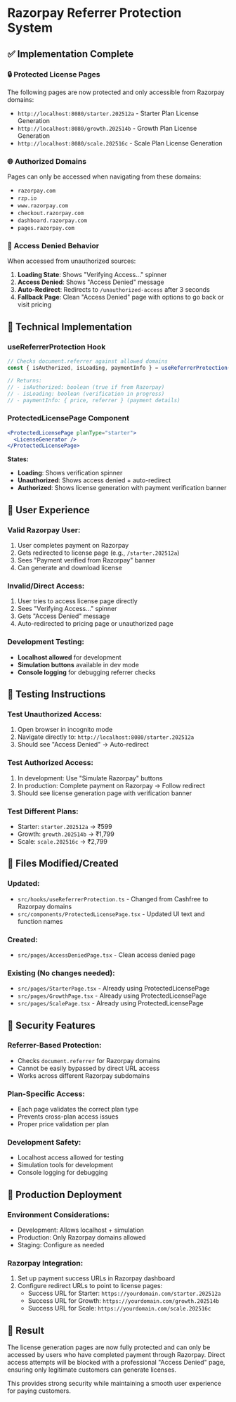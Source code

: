 # Razorpay Referrer Protection System

## ✅ **Implementation Complete**

### 🔒 **Protected License Pages**
The following pages are now protected and only accessible from Razorpay domains:

- `http://localhost:8080/starter.202512a` - Starter Plan License Generation
- `http://localhost:8080/growth.202514b` - Growth Plan License Generation  
- `http://localhost:8080/scale.202516c` - Scale Plan License Generation

### 🌐 **Authorized Domains**
Pages can only be accessed when navigating from these domains:

- `razorpay.com`
- `rzp.io`
- `www.razorpay.com`
- `checkout.razorpay.com`
- `dashboard.razorpay.com`
- `pages.razorpay.com`

### 🚫 **Access Denied Behavior**
When accessed from unauthorized sources:

1. **Loading State**: Shows "Verifying Access..." spinner
2. **Access Denied**: Shows "Access Denied" message
3. **Auto-Redirect**: Redirects to `/unauthorized-access` after 3 seconds
4. **Fallback Page**: Clean "Access Denied" page with options to go back or visit pricing

## 🔧 **Technical Implementation**

### **useReferrerProtection Hook**
```typescript
// Checks document.referrer against allowed domains
const { isAuthorized, isLoading, paymentInfo } = useReferrerProtection(planType);

// Returns:
// - isAuthorized: boolean (true if from Razorpay)
// - isLoading: boolean (verification in progress)
// - paymentInfo: { price, referrer } (payment details)
```

### **ProtectedLicensePage Component**
```jsx
<ProtectedLicensePage planType="starter">
  <LicenseGenerator />
</ProtectedLicensePage>
```

**States:**
- **Loading**: Shows verification spinner
- **Unauthorized**: Shows access denied + auto-redirect
- **Authorized**: Shows license generation with payment verification banner

## 🎯 **User Experience**

### **Valid Razorpay User:**
1. User completes payment on Razorpay
2. Gets redirected to license page (e.g., `/starter.202512a`)
3. Sees "Payment verified from Razorpay" banner
4. Can generate and download license

### **Invalid/Direct Access:**
1. User tries to access license page directly
2. Sees "Verifying Access..." spinner
3. Gets "Access Denied" message
4. Auto-redirected to pricing page or unauthorized page

### **Development Testing:**
- **Localhost allowed** for development
- **Simulation buttons** available in dev mode
- **Console logging** for debugging referrer checks

## 🧪 **Testing Instructions**

### **Test Unauthorized Access:**
1. Open browser in incognito mode
2. Navigate directly to: `http://localhost:8080/starter.202512a`
3. Should see "Access Denied" → Auto-redirect

### **Test Authorized Access:**
1. In development: Use "Simulate Razorpay" buttons
2. In production: Complete payment on Razorpay → Follow redirect
3. Should see license generation page with verification banner

### **Test Different Plans:**
- Starter: `starter.202512a` → ₹599
- Growth: `growth.202514b` → ₹1,799  
- Scale: `scale.202516c` → ₹2,799

## 📁 **Files Modified/Created**

### **Updated:**
- `src/hooks/useReferrerProtection.ts` - Changed from Cashfree to Razorpay domains
- `src/components/ProtectedLicensePage.tsx` - Updated UI text and function names

### **Created:**
- `src/pages/AccessDeniedPage.tsx` - Clean access denied page

### **Existing (No changes needed):**
- `src/pages/StarterPage.tsx` - Already using ProtectedLicensePage
- `src/pages/GrowthPage.tsx` - Already using ProtectedLicensePage
- `src/pages/ScalePage.tsx` - Already using ProtectedLicensePage

## 🔐 **Security Features**

### **Referrer-Based Protection:**
- Checks `document.referrer` for Razorpay domains
- Cannot be easily bypassed by direct URL access
- Works across different Razorpay subdomains

### **Plan-Specific Access:**
- Each page validates the correct plan type
- Prevents cross-plan access issues
- Proper price validation per plan

### **Development Safety:**
- Localhost access allowed for testing
- Simulation tools for development
- Console logging for debugging

## 🚀 **Production Deployment**

### **Environment Considerations:**
- Development: Allows localhost + simulation
- Production: Only Razorpay domains allowed
- Staging: Configure as needed

### **Razorpay Integration:**
1. Set up payment success URLs in Razorpay dashboard
2. Configure redirect URLs to point to license pages:
   - Success URL for Starter: `https://yourdomain.com/starter.202512a`
   - Success URL for Growth: `https://yourdomain.com/growth.202514b`
   - Success URL for Scale: `https://yourdomain.com/scale.202516c`

## 🎉 **Result**

The license generation pages are now fully protected and can only be accessed by users who have completed payment through Razorpay. Direct access attempts will be blocked with a professional "Access Denied" page, ensuring only legitimate customers can generate licenses.

This provides strong security while maintaining a smooth user experience for paying customers.